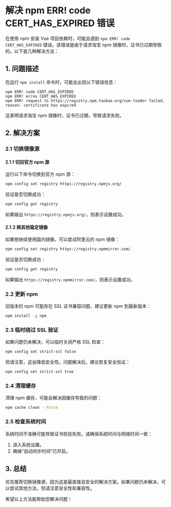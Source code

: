 # 解决 npm ERR! code CERT_HAS_EXPIRED 错误

在使用 npm 安装 Vue 项目依赖时，可能会遇到 `npm ERR! code CERT_HAS_EXPIRED` 错误。该错误是由于请求淘宝 npm 镜像时，证书已过期导致的。以下是几种解决方法：

## 1. 问题描述

在运行 `npm install` 命令时，可能会出现以下错误信息：
```
npm ERR! code CERT_HAS_EXPIRED
npm ERR! errno CERT_HAS_EXPIRED
npm ERR! request to https://registry.npm.taobao.org/vue-loader failed, reason: certificate has expired
```
这表明请求淘宝 npm 镜像时，证书已过期，导致请求失败。

## 2. 解决方案

### 2.1 切换镜像源

#### 2.1.1 切回官方 npm 源
运行以下命令切换到官方 npm 源：
```bash
npm config set registry https://registry.npmjs.org/
```
验证是否切换成功：
```bash
npm config get registry
```
如果输出 `https://registry.npmjs.org/`，则表示设置成功。

#### 2.1.2 换其他稳定镜像
如果想继续使用国内镜像，可以尝试阿里云的 npm 镜像：
```bash
npm config set registry https://registry.npmmirror.com/
```
验证是否切换成功：
```bash
npm config get registry
```
如果输出 `https://registry.npmmirror.com/`，则表示设置成功。

### 2.2 更新 npm
旧版本的 npm 可能存在 SSL 证书兼容问题，建议更新 npm 到最新版本：
```bash
npm install -g npm
```

### 2.3 临时绕过 SSL 验证
如果问题仍未解决，可以临时关闭严格 SSL 检查：
```bash
npm config set strict-ssl false
```
但请注意，这会降低安全性。问题解决后，建议恢复安全验证：
```bash
npm config set strict-ssl true
```

### 2.4 清理缓存
清理 npm 缓存，可能会解决因缓存导致的问题：
```bash
npm cache clean --force
```

### 2.5 检查系统时间
系统时间不准确可能导致证书校验失败。请确保系统时间与网络时间一致：
1. 进入系统设置。
2. 确保“自动同步时间”已开启。

## 3. 总结
优先推荐切换镜像源，因为这是最直接且安全的解决方案。如果问题仍未解决，可以尝试其他方法，但请注意安全性和兼容性。

希望以上方法能帮助您解决问题！